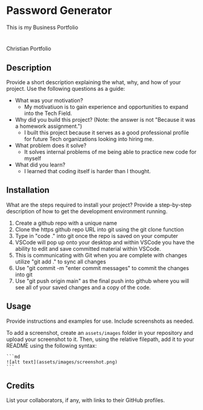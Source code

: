 # Password Generator
This is my Business Portfolio
# <Your-Project-Title>
 Christian Portfolio
## Description
Provide a short description explaining the what, why, and how of your project. Use the following questions as a guide:
- What was your motivation?
    - My motivatiuon is to gain experience and opportunities to expand into the Tech Field.
- Why did you build this project? (Note: the answer is not "Because it was a homework assignment.") 
    - I built this project because it serves as a good professional profile for future Tech organizations looking into hiring me.
- What problem does it solve?
    - It solves internal problems of me being able to practice new code for myself
- What did you learn? 
    - I learned that coding itself is harder than I thought.
 
## Installation
What are the steps required to install your project? Provide a step-by-step description of how to get the development environment running.
1.  Create a github repo with a unique name
2.	Clone the https github repo URL into git using the git clone function
3.	Type in "code ." into git once the repo is saved on your computer
4.	VSCode will pop up onto your desktop and within VSCode you have the ability to edit and save committed material within VSCode.
5.	This is communicating with Git when you are complete with changes utilize "git add ." to sync all changes
6.	Use "git commit -m "enter commit messages" to commit the changes into git
7.	Use "git push origin main" as the final push into github where you will see all of your saved changes and a copy of the code.

 
## Usage
Provide instructions and examples for use. Include screenshots as needed.
 
To add a screenshot, create an `assets/images` folder in your repository and upload your screenshot to it. Then, using the relative filepath, add it to your README using the following syntax:
 
    ```md
    ![alt text](assets/images/screenshot.png)
    ```
 
## Credits
List your collaborators, if any, with links to their GitHub profiles.
 
